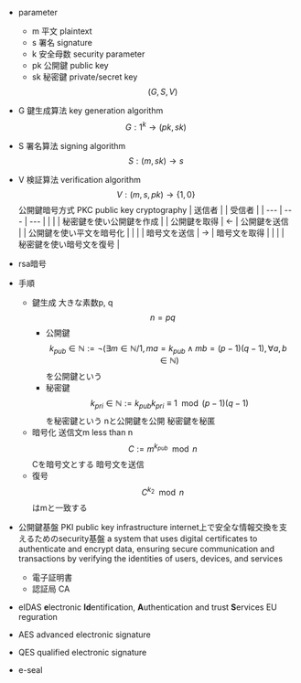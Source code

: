 - parameter
	- m 平文 plaintext
	- s 署名 signature
	- k 安全母数 security parameter
	- pk 公開鍵 public key
	- sk 秘密鍵 private/secret key
$$ (G, S, V) $$
- G 鍵生成算法 key generation algorithm
	$$ G: 1^k \to (pk, sk) $$
- S 署名算法 signing algorithm
	$$ S: (m, sk) \to s $$
- V 検証算法 verification algorithm
	$$ V: (m, s, pk) \to \{1, 0\} $$
公開鍵暗号方式 PKC public key cryptography
| 送信者 |  | 受信者 |
| --- | --- | --- |
|  |  | 秘密鍵を使い公開鍵を作成 |
| 公開鍵を取得 | ← | 公開鍵を送信 |
| 公開鍵を使い平文を暗号化 |  |  |
| 暗号文を送信 | → | 暗号文を取得 |
|  |  | 秘密鍵を使い暗号文を復号 |
- rsa暗号
- 手順
	- 鍵生成
		大きな素数p, q
		$$
		n=pq
		$$
		- 公開鍵
			$$
			k_{pub}\in \mathbb N := \lnot (\exists m \in \mathbb N/1, ma=k_{pub} \land mb = (p-1)(q-1), \forall a, b \in \mathbb N)
			$$
			を公開鍵という
		- 秘密鍵
			$$
			k_{pri} \in \mathbb N := k_{pub} k_{pri}\equiv 1 \mod (p-1)(q-1)
			$$
			を秘密鍵という
	nと公開鍵を公開
	秘密鍵を秘匿
	- 暗号化
		送信文m less than n
		$$
		C := m^{k_{pub}} \mod n
		$$
		Cを暗号文とする
	暗号文を送信
	- 復号
		$$
		C^{k_2} \mod n
		$$
		はmと一致する

- 公開鍵基盤 PKI public key infrastructure
    internet上で安全な情報交換を支えるためのsecurity基盤
    a system that uses digital certificates to authenticate and encrypt data, ensuring secure communication and transactions by verifying the identities of users, devices, and services
    - 電子証明書
    - 認証局 CA
- eIDAS **e**lectronic **Id**entification, **A**uthentication and trust **S**ervices
    EU reguration
- AES advanced electronic signature
- QES qualified electronic signature
- e-seal